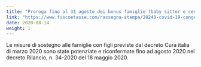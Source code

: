 ```yaml
---
title: "Proroga fino al 31 agosto dei bonus famiglie (baby sitter e centri estivi), congedi straordinari e permessi 104"
link: "https://www.fiscoetasse.com/rassegna-stampa/28248-covid-19-congedi-permessi-104-e-bonus-baby-sittercentri-estivi-dopo-il-decreto-rilancio.html"
date: 2020-08-14
weight: 1
---
```


Le misure di sostegno alle famiglie con figli  previste dal decreto Cura italia di marzo 2020   sono state potenziate e riconfermate fino ad agosto  2020 nel decreto Rilancio, n. 34-2020 del 18 maggio 2020. 
